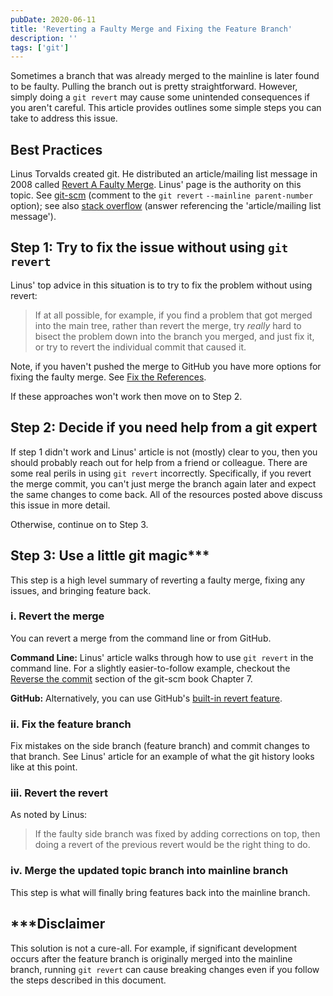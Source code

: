```yaml
---
pubDate: 2020-06-11
title: 'Reverting a Faulty Merge and Fixing the Feature Branch'
description: ''
tags: ['git']
---
```


Sometimes a branch that was already merged to the mainline is later found to be faulty. Pulling the branch out is pretty straightforward.
However, simply doing a `git revert` may cause some unintended
consequences if you aren't careful. This article provides outlines some simple steps you can take to address this issue.

## Best Practices

Linus Torvalds created git. He distributed an article/mailing list message in 2008 called [Revert A Faulty Merge](https://github.com/git/git/blob/master/Documentation/howto/revert-a-faulty-merge.txt). Linus' page is the authority on this topic. See [git-scm](https://git-scm.com/docs/git-revert) (comment to the `git revert` `--mainline parent-number` option); see also [stack overflow](https://stackoverflow.com/questions/7099833/how-to-revert-a-merge-commit-thats-already-pushed-to-remote-branch) (answer referencing the 'article/mailing list message').

## Step 1: Try to fix the issue without using `git revert`

Linus' top advice in this situation is to try to fix the problem without using revert:

> If at all possible, for example, if you find a problem that got merged into the main tree, rather than revert the merge, try _really_ hard to bisect the problem down into the branch you merged, and just fix it, or try to revert the individual commit that caused it.

Note, if you haven't pushed the merge to GitHub you have more options for fixing the faulty merge. See [Fix the References](https://git-scm.com/book/en/v2/Git-Tools-Advanced-Merging).

If these approaches won't work then move on to Step 2.

## Step 2: Decide if you need help from a git expert

If step 1 didn't work and Linus' article is not (mostly) clear to you, then you should probably reach out for help from a friend or colleague. There are some real perils in using `git revert` incorrectly. Specifically, if you revert the merge commit, you can't just merge the branch again later and expect the same changes to come back. All of the resources posted above discuss this issue in more detail.

Otherwise, continue on to Step 3.

## Step 3: Use a little git magic\*\*\*

This step is a high level summary of reverting a faulty merge, fixing any issues, and bringing feature back.

### i. Revert the merge

You can revert a merge from the command line or from GitHub.

**Command Line:** Linus' article walks through how to use `git revert` in the command line. For a slightly easier-to-follow example, checkout the [Reverse the commit](https://git-scm.com/book/en/v2/Git-Tools-Advanced-Merging) section of the git-scm book Chapter 7.

**GitHub:** Alternatively, you can use GitHub's [built-in revert feature](https://help.github.com/en/github/collaborating-with-issues-and-pull-requests/reverting-a-pull-request).

### ii. Fix the feature branch

Fix mistakes on the side branch (feature branch) and commit changes to that branch. See Linus' article for an example of what the git history looks like at this point.

### iii. Revert the revert

As noted by Linus:

> If the faulty side branch was fixed by adding corrections on top, then doing a revert of the previous revert would be the right thing to do.

### iv. Merge the updated topic branch into mainline branch

This step is what will finally bring features back into the mainline branch.

## \*\*\*Disclaimer

This solution is not a cure-all. For example, if significant development occurs after the feature branch is originally merged into the mainline branch, running `git revert` can cause breaking changes even if you follow the steps described in this document.
